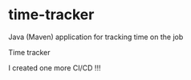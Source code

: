 # time-tracker
Java (Maven) application for tracking time on the job

Time tracker

I created one more CI/CD !!!
